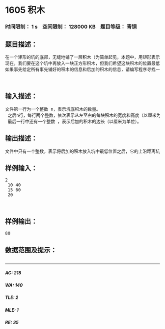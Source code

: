 # 1605 积木   
### 时间限制： 1 s&nbsp;&nbsp;&nbsp;&nbsp;空间限制： 128000 KB&nbsp;&nbsp;&nbsp;&nbsp;题目等级： 青铜  
## 题目描述：  

<pre>
在一个矩形的坑的底部，无缝地铺了一层积木（为简单起见，本题中，用矩形表示积木），如下图所示（阴影部分表示地，中空的部分表示坑，所有的白色矩形都表示坑底的积木）：
现在，我们要在这个坑中再放入一块正方形积木，但我们希望这块积木的位置最低。如下图所示，左图中的灰色积木的位置就比右图中灰色积木的位置更好（本题不考虑重力因素，假定新放入的积木不会倾倒，它的边永远平行于坑壁）。而且，可以看出，左图中灰色方块的位置是所有可能的位置中最低的位置（本题中，假定坑足够宽也足够深，后加的那块积木不会放不进去）。
如果事先给定所有事先铺好的积木的信息和后加的积木的信息，请编写程序寻找一下它的最低位置。
 

</pre>
  
  
## 输入描述：  

<pre>
文件第一行为一个整数 n，表示坑底积木的数量。  
 之后n行，每行两个整数，依次表示从左至右的每块积木的宽度和高度（以厘米为单位）。  
 最后一行中还有一个整数 ，表示后加的积木的边长（以厘米为单位）。
</pre>
  
  
## 输出描述：  

<pre>
文件中只有一个整数，表示将后加的积木放入坑中最低位置之后，它的上沿距离坑底地面的高度。
</pre>
  
  
## 样例输入：  

<pre>
2  
 10 40  
 15 60  
 20  
  

</pre>
  
  
## 样例输出：  

<pre>
80
</pre>
  
  
## 数据范围及提示：  

<pre>
</pre>
  
  
***  

##### AC: 218  
##### WA: 140  
##### TLE: 2  
##### MLE: 1  
##### RE: 35  
